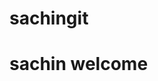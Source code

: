 # sachingit
<!doctype html>
<html>
  <title> new doc </title>
  
  <body>
  
  <h1> sachin welcome </h1>
  </body>
